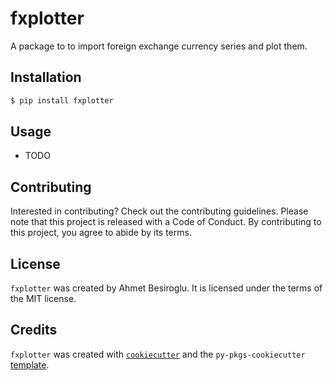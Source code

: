 # fxplotter

A package to to import foreign exchange currency series and plot them.

## Installation

```bash
$ pip install fxplotter
```

## Usage

- TODO

## Contributing

Interested in contributing? Check out the contributing guidelines. Please note that this project is released with a Code of Conduct. By contributing to this project, you agree to abide by its terms.

## License

`fxplotter` was created by Ahmet Besiroglu. It is licensed under the terms of the MIT license.

## Credits

`fxplotter` was created with [`cookiecutter`](https://cookiecutter.readthedocs.io/en/latest/) and the `py-pkgs-cookiecutter` [template](https://github.com/py-pkgs/py-pkgs-cookiecutter).
